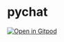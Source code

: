 # pychat
[![Open in Gitpod](https://gitpod.io/button/open-in-gitpod.svg)](https://gitpod.io/#https://github.com/Eternal-plasma/randompythonstuff)
